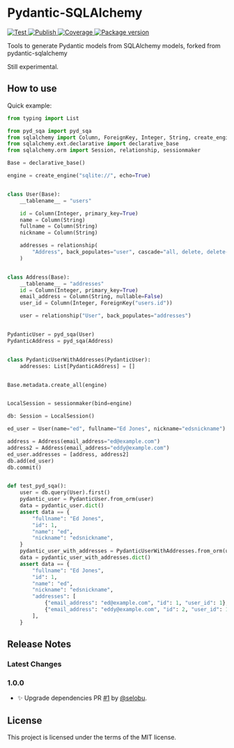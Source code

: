 # Pydantic-SQLAlchemy

<a href="https://github.com/selobu/sqlalchemy-pydantic/actions?query=workflow%3ATest" target="_blank">
    <img src="https://github.com/seloby/sqlalchemy-pydantic/workflows/Test/badge.svg" alt="Test">
</a>
<a href="https://github.com/selobu/pyd-sqa/actions?query=workflow%3APublish" target="_blank">
    <img src="https://github.com/selobu/sqlalchemy-pydantic/workflows/Publish/badge.svg" alt="Publish">
</a>
<a href="https://codecov.io/gh/selobu/sqlalchemy-pydantic" target="_blank">
    <img src="https://img.shields.io/codecov/c/github/selobu/sqlalchemy-pydantic?color=%2334D058" alt="Coverage">
</a>
<a href="https://pypi.org/project/sqlalchemy-pydantic" target="_blank">
    <img src="https://img.shields.io/pypi/v/sqlalchemy-pydantic?color=%2334D058&label=pypi%20package" alt="Package version">
</a>

Tools to generate Pydantic models from SQLAlchemy models, forked from pydantic-sqlalchemy

Still experimental.

## How to use

Quick example:

```Python
from typing import List

from pyd_sqa import pyd_sqa
from sqlalchemy import Column, ForeignKey, Integer, String, create_engine
from sqlalchemy.ext.declarative import declarative_base
from sqlalchemy.orm import Session, relationship, sessionmaker

Base = declarative_base()

engine = create_engine("sqlite://", echo=True)


class User(Base):
    __tablename__ = "users"

    id = Column(Integer, primary_key=True)
    name = Column(String)
    fullname = Column(String)
    nickname = Column(String)

    addresses = relationship(
        "Address", back_populates="user", cascade="all, delete, delete-orphan"
    )


class Address(Base):
    __tablename__ = "addresses"
    id = Column(Integer, primary_key=True)
    email_address = Column(String, nullable=False)
    user_id = Column(Integer, ForeignKey("users.id"))

    user = relationship("User", back_populates="addresses")


PydanticUser = pyd_sqa(User)
PydanticAddress = pyd_sqa(Address)


class PydanticUserWithAddresses(PydanticUser):
    addresses: List[PydanticAddress] = []


Base.metadata.create_all(engine)


LocalSession = sessionmaker(bind=engine)

db: Session = LocalSession()

ed_user = User(name="ed", fullname="Ed Jones", nickname="edsnickname")

address = Address(email_address="ed@example.com")
address2 = Address(email_address="eddy@example.com")
ed_user.addresses = [address, address2]
db.add(ed_user)
db.commit()


def test_pyd_sqa():
    user = db.query(User).first()
    pydantic_user = PydanticUser.from_orm(user)
    data = pydantic_user.dict()
    assert data == {
        "fullname": "Ed Jones",
        "id": 1,
        "name": "ed",
        "nickname": "edsnickname",
    }
    pydantic_user_with_addresses = PydanticUserWithAddresses.from_orm(user)
    data = pydantic_user_with_addresses.dict()
    assert data == {
        "fullname": "Ed Jones",
        "id": 1,
        "name": "ed",
        "nickname": "edsnickname",
        "addresses": [
            {"email_address": "ed@example.com", "id": 1, "user_id": 1},
            {"email_address": "eddy@example.com", "id": 2, "user_id": 1},
        ],
    }
```

## Release Notes

### Latest Changes


### 1.0.0

* ✨ Upgrade dependencies PR [#1](https://github.com/selobu/sqlalchemy-pydantic/pull/32) by [@selobu](https://github.com/selobu).

## License

This project is licensed under the terms of the MIT license.
